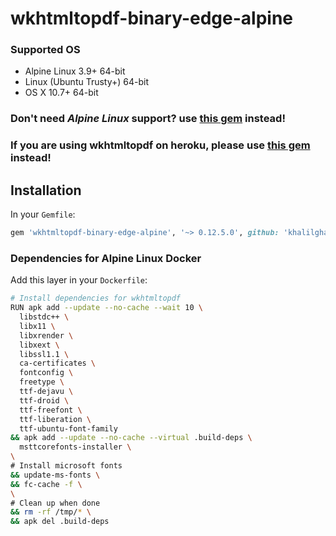 # wkhtmltopdf-binary-edge-alpine

### Supported OS
* Alpine Linux 3.9+       64-bit
* Linux (Ubuntu Trusty+)	64-bit
* OS X 10.7+              64-bit
###

### Don't need *Alpine Linux* support? use [this gem](https://github.com/pallymore/wkhtmltopdf-binary-edge) instead!
### If you are using wkhtmltopdf on heroku, please use [this gem](https://github.com/rposborne/wkhtmltopdf-heroku) instead!

## Installation
In your `Gemfile`:
```ruby
gem 'wkhtmltopdf-binary-edge-alpine', '~> 0.12.5.0', github: 'khalilgharbaoui/wkhtmltopdf-binary-edge-alpine'
```
### Dependencies for Alpine Linux Docker 
Add this layer in your `Dockerfile`:
```bash
# Install dependencies for wkhtmltopdf
RUN apk add --update --no-cache --wait 10 \
  libstdc++ \
  libx11 \
  libxrender \
  libxext \
  libssl1.1 \
  ca-certificates \
  fontconfig \
  freetype \
  ttf-dejavu \
  ttf-droid \
  ttf-freefont \
  ttf-liberation \
  ttf-ubuntu-font-family
&& apk add --update --no-cache --virtual .build-deps \
  msttcorefonts-installer \
\
# Install microsoft fonts
&& update-ms-fonts \
&& fc-cache -f \
\
# Clean up when done
&& rm -rf /tmp/* \
&& apk del .build-deps
```
